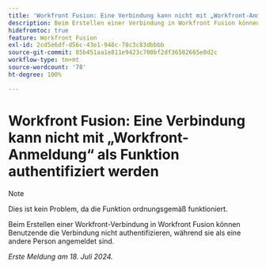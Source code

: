 ```yaml
---
title: 'Workfront Fusion: Eine Verbindung kann nicht mit „Workfront-Anmeldung“ als Funktion authentifiziert werden'
description: Beim Erstellen einer Verbindung in Workfront Fusion können Benutzende die Verbindung nicht authentifizieren, während sie als eine andere Person angemeldet sind.
hidefromtoc: true
feature: Workfront Fusion
exl-id: 2cd5e6df-d56c-43e1-948c-78c3c83dbbbb
source-git-commit: 85b451aa1e811e9423c700bf2df36582665e0d2c
workflow-type: tm+mt
source-wordcount: '78'
ht-degree: 100%

---
```


# Workfront Fusion: Eine Verbindung kann nicht mit „Workfront-Anmeldung“ als Funktion authentifiziert werden

>[!NOTE]
>
>Dies ist kein Problem, da die Funktion ordnungsgemäß funktioniert.

Beim Erstellen einer Workfront-Verbindung in Workfront Fusion können Benutzende die Verbindung nicht authentifizieren, während sie als eine andere Person angemeldet sind.

_Erste Meldung am 18. Juli 2024._

<!--CHECK ME - 1 VIEW APRIL-JUNE 2025 (June 23 and Aug 13)-->

